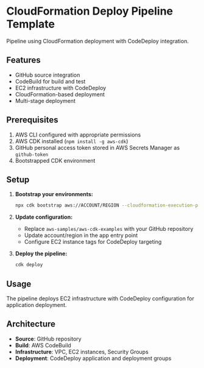 # CloudFormation Deploy Pipeline Template

Pipeline using CloudFormation deployment with CodeDeploy integration.

## Features

- GitHub source integration
- CodeBuild for build and test
- EC2 infrastructure with CodeDeploy
- CloudFormation-based deployment
- Multi-stage deployment

## Prerequisites

1. AWS CLI configured with appropriate permissions
2. AWS CDK installed (`npm install -g aws-cdk`)
3. GitHub personal access token stored in AWS Secrets Manager as `github-token`
4. Bootstrapped CDK environment

## Setup

1. **Bootstrap your environments:**
   ```bash
   npx cdk bootstrap aws://ACCOUNT/REGION --cloudformation-execution-policies arn:aws:iam::aws:policy/AdministratorAccess
   ```

2. **Update configuration:**
   - Replace `aws-samples/aws-cdk-examples` with your GitHub repository
   - Update account/region in the app entry point
   - Configure EC2 instance tags for CodeDeploy targeting

3. **Deploy the pipeline:**
   ```bash
   cdk deploy
   ```

## Usage

The pipeline deploys EC2 infrastructure with CodeDeploy configuration for application deployment.

## Architecture

- **Source**: GitHub repository
- **Build**: AWS CodeBuild
- **Infrastructure**: VPC, EC2 instances, Security Groups
- **Deployment**: CodeDeploy application and deployment groups